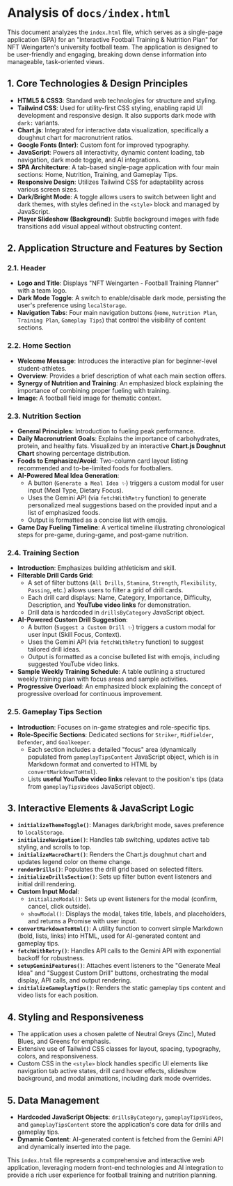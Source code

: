 # Analysis of `docs/index.html`

This document analyzes the `index.html` file, which serves as a single-page application (SPA) for an "Interactive Football Training & Nutrition Plan" for NFT Weingarten's university football team. The application is designed to be user-friendly and engaging, breaking down dense information into manageable, task-oriented views.

## 1. Core Technologies & Design Principles

*   **HTML5 & CSS3**: Standard web technologies for structure and styling.
*   **Tailwind CSS**: Used for utility-first CSS styling, enabling rapid UI development and responsive design. It also supports dark mode with `dark:` variants.
*   **Chart.js**: Integrated for interactive data visualization, specifically a doughnut chart for macronutrient ratios.
*   **Google Fonts (Inter)**: Custom font for improved typography.
*   **JavaScript**: Powers all interactivity, dynamic content loading, tab navigation, dark mode toggle, and AI integrations.
*   **SPA Architecture**: A tab-based single-page application with four main sections: Home, Nutrition, Training, and Gameplay Tips.
*   **Responsive Design**: Utilizes Tailwind CSS for adaptability across various screen sizes.
*   **Dark/Bright Mode**: A toggle allows users to switch between light and dark themes, with styles defined in the `<style>` block and managed by JavaScript.
*   **Player Slideshow (Background)**: Subtle background images with fade transitions add visual appeal without obstructing content.

## 2. Application Structure and Features by Section

### 2.1. Header

*   **Logo and Title**: Displays "NFT Weingarten - Football Training Planner" with a team logo.
*   **Dark Mode Toggle**: A switch to enable/disable dark mode, persisting the user's preference using `localStorage`.
*   **Navigation Tabs**: Four main navigation buttons (`Home`, `Nutrition Plan`, `Training Plan`, `Gameplay Tips`) that control the visibility of content sections.

### 2.2. Home Section

*   **Welcome Message**: Introduces the interactive plan for beginner-level student-athletes.
*   **Overview**: Provides a brief description of what each main section offers.
*   **Synergy of Nutrition and Training**: An emphasized block explaining the importance of combining proper fueling with training.
*   **Image**: A football field image for thematic context.

### 2.3. Nutrition Section

*   **General Principles**: Introduction to fueling peak performance.
*   **Daily Macronutrient Goals**: Explains the importance of carbohydrates, protein, and healthy fats. Visualized by an interactive **Chart.js Doughnut Chart** showing percentage distribution.
*   **Foods to Emphasize/Avoid**: Two-column card layout listing recommended and to-be-limited foods for footballers.
*   **AI-Powered Meal Idea Generation**: 
    *   A button (`Generate a Meal Idea ✨`) triggers a custom modal for user input (Meal Type, Dietary Focus).
    *   Uses the Gemini API (via `fetchWithRetry` function) to generate personalized meal suggestions based on the provided input and a list of emphasized foods.
    *   Output is formatted as a concise list with emojis.
*   **Game Day Fueling Timeline**: A vertical timeline illustrating chronological steps for pre-game, during-game, and post-game nutrition.

### 2.4. Training Section

*   **Introduction**: Emphasizes building athleticism and skill.
*   **Filterable Drill Cards Grid**: 
    *   A set of filter buttons (`All Drills`, `Stamina`, `Strength`, `Flexibility`, `Passing`, etc.) allows users to filter a grid of drill cards.
    *   Each drill card displays: Name, Category, Importance, Difficulty, Description, and **YouTube video links** for demonstration.
    *   Drill data is hardcoded in `drillsByCategory` JavaScript object.
*   **AI-Powered Custom Drill Suggestion**: 
    *   A button (`Suggest a Custom Drill ✨`) triggers a custom modal for user input (Skill Focus, Context).
    *   Uses the Gemini API (via `fetchWithRetry` function) to suggest tailored drill ideas.
    *   Output is formatted as a concise bulleted list with emojis, including suggested YouTube video links.
*   **Sample Weekly Training Schedule**: A table outlining a structured weekly training plan with focus areas and sample activities.
*   **Progressive Overload**: An emphasized block explaining the concept of progressive overload for continuous improvement.

### 2.5. Gameplay Tips Section

*   **Introduction**: Focuses on in-game strategies and role-specific tips.
*   **Role-Specific Sections**: Dedicated sections for `Striker`, `Midfielder`, `Defender`, and `Goalkeeper`.
    *   Each section includes a detailed "focus" area (dynamically populated from `gameplayTipsContent` JavaScript object, which is in Markdown format and converted to HTML by `convertMarkdownToHtml`).
    *   Lists **useful YouTube video links** relevant to the position's tips (data from `gameplayTipsVideos` JavaScript object).

## 3. Interactive Elements & JavaScript Logic

*   **`initializeThemeToggle()`**: Manages dark/bright mode, saves preference to `localStorage`.
*   **`initializeNavigation()`**: Handles tab switching, updates active tab styling, and scrolls to top.
*   **`initializeMacroChart()`**: Renders the Chart.js doughnut chart and updates legend color on theme change.
*   **`renderDrills()`**: Populates the drill grid based on selected filters.
*   **`initializeDrillsSection()`**: Sets up filter button event listeners and initial drill rendering.
*   **Custom Input Modal**: 
    *   `initializeModal()`: Sets up event listeners for the modal (confirm, cancel, click outside).
    *   `showModal()`: Displays the modal, takes title, labels, and placeholders, and returns a Promise with user input.
*   **`convertMarkdownToHtml()`**: A utility function to convert simple Markdown (bold, lists, links) into HTML, used for AI-generated content and gameplay tips.
*   **`fetchWithRetry()`**: Handles API calls to the Gemini API with exponential backoff for robustness.
*   **`setupGeminiFeatures()`**: Attaches event listeners to the "Generate Meal Idea" and "Suggest Custom Drill" buttons, orchestrating the modal display, API calls, and output rendering.
*   **`initializeGameplayTips()`**: Renders the static gameplay tips content and video lists for each position.

## 4. Styling and Responsiveness

*   The application uses a chosen palette of Neutral Greys (Zinc), Muted Blues, and Greens for emphasis.
*   Extensive use of Tailwind CSS classes for layout, spacing, typography, colors, and responsiveness.
*   Custom CSS in the `<style>` block handles specific UI elements like navigation tab active states, drill card hover effects, slideshow background, and modal animations, including dark mode overrides.

## 5. Data Management

*   **Hardcoded JavaScript Objects**: `drillsByCategory`, `gameplayTipsVideos`, and `gameplayTipsContent` store the application's core data for drills and gameplay tips.
*   **Dynamic Content**: AI-generated content is fetched from the Gemini API and dynamically inserted into the page.

This `index.html` file represents a comprehensive and interactive web application, leveraging modern front-end technologies and AI integration to provide a rich user experience for football training and nutrition planning.